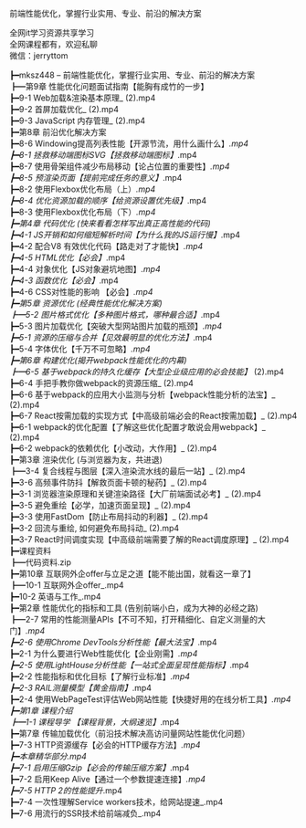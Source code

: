 前端性能优化，掌握行业实用、专业、前沿的解决方案

全网it学习资源共享学习<br>全网课程都有，欢迎私聊<br>微信：jerryttom<br>

┣━mksz448 – 前端性能优化，掌握行业实用、专业、前沿的解决方案<br> ┣━第9章 性能优化问题面试指南【能胸有成竹的一步】<br> ┣━9-1 Web加载&amp;渲染基本原理_ (2).mp4<br> ┣━9-2 首屏加载优化_ (2).mp4<br> ┣━9-3 JavaScript 内存管理_ (2).mp4<br> ┣━第8章 前沿优化解决方案<br> ┣━8-6 Windowing提高列表性能【开源节流，用什么画什么】_.mp4<br> ┣━8-1 拯救移动端图标SVG【拯救移动端图标】_.mp4<br> ┣━8-7 使用骨架组件减少布局移动【论占位置的重要性】_.mp4<br> ┣━8-5 预渲染页面【提前完成任务的意义】_.mp4<br> ┣━8-2 使用Flexbox优化布局（上）_.mp4<br> ┣━8-4 优化资源加载的顺序【给资源设置优先级】_.mp4<br> ┣━8-3 使用Flexbox优化布局（下）_.mp4<br> ┣━第4章 代码优化 (快来看看怎样写出真正高性能的代码)<br> ┣━4-1 JS开销和如何缩短解析时间【为什么我的JS运行慢】_.mp4<br> ┣━4-2 配合V8 有效优化代码【路走对了才能快】_.mp4<br> ┣━4-5 HTML优化【必会】_.mp4<br> ┣━4-4 对象优化【JS对象避坑地图】_.mp4<br> ┣━4-3 函数优化【必会】_.mp4<br> ┣━4-6 CSS对性能的影响 【必会】_.mp4<br> ┣━第5章 资源优化 (经典性能优化解决方案)<br> ┣━5-2 图片格式优化【多种图片格式，哪种最合适】_.mp4<br> ┣━5-3 图片加载优化【突破大型网站图片加载的瓶颈】_.mp4<br> ┣━5-1 资源的压缩与合并【见效最明显的优化方法】_.mp4<br> ┣━5-4 字体优化【千万不可忽略】_.mp4<br> ┣━第6章 构建优化(揭开webpack性能优化的内幕)<br> ┣━6-5 基于webpack的持久化缓存【大型企业级应用的必会技能】_ (2).mp4<br> ┣━6-4 手把手教你做webpack的资源压缩_ (2).mp4<br> ┣━6-6 基于webpack的应用大小监测与分析【webpack性能分析的法宝】_ (2).mp4<br> ┣━6-7 React按需加载的实现方式【中高级前端必会的React按需加载】_ (2).mp4<br> ┣━6-1 webpack的优化配置【了解这些优化配置才敢说会用webpack】_ (2).mp4<br> ┣━6-2 webpack的依赖优化【小改动，大作用】_ (2).mp4<br> ┣━第3章 渲染优化 (与浏览器为友，共进退)<br> ┣━3-4 复合线程与图层【深入渲染流水线的最后一站】_ (2).mp4<br> ┣━3-6 高频事件防抖【解救页面卡顿的秘药】_ (2).mp4<br> ┣━3-1 浏览器渲染原理和关键渲染路径【大厂前端面试必考】_ (2).mp4<br> ┣━3-5 避免重绘【必学，加速页面呈现】_ (2).mp4<br> ┣━3-3 使用FastDom【防止布局抖动的利器】_ (2).mp4<br> ┣━3-2 回流与重绘, 如何避免布局抖动_ (2).mp4<br> ┣━3-7 React时间调度实现【中高级前端需要了解的React调度原理】_ (2).mp4<br> ┣━课程资料<br> ┣━代码资料.zip<br> ┣━第10章 互联网外企offer与立足之道【能不能出国，就看这一章了】<br> ┣━10-1 互联网外企offer_.mp4<br> ┣━10-2 英语与工作_.mp4<br> ┣━第2章 性能优化的指标和工具 (告别前端小白，成为大神的必经之路)<br> ┣━2-7 常用的性能测量APIs【不可不知，打开精细化、自定义测量的大门】_.mp4<br> ┣━2-6 使用Chrome DevTools分析性能【最大法宝】_.mp4<br> ┣━2-1 为什么要进行Web性能优化【企业刚需】_.mp4<br> ┣━2-5 使用LightHouse分析性能【一站式全面呈现性能指标】_.mp4<br> ┣━2-2 性能指标和优化目标【了解行业标准】_.mp4<br> ┣━2-3 RAIL测量模型【黄金指南】_.mp4<br> ┣━2-4 使用WebPageTest评估Web网站性能【快捷好用的在线分析工具】_.mp4<br> ┣━第1章 课程介绍<br> ┣━1-1 课程导学 【课程背景，大纲速览】_.mp4<br> ┣━第7章 传输加载优化（前沿技术解决高访问量网站性能优化问题）<br> ┣━7-3 HTTP资源缓存【必会的HTTP缓存方法】_.mp4<br> ┣━本章精华部分.mp4<br> ┣━7-1 启用压缩Gzip【必会的传输压缩方案】_.mp4<br> ┣━7-2 启用Keep Alive【通过一个参数提速连接】_.mp4<br> ┣━7-5 HTTP 2的性能提升_.mp4<br> ┣━7-4 一次性理解Service workers技术，给网站提速_.mp4<br> ┣━7-6 用流行的SSR技术给前端减负_.mp4